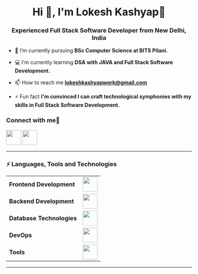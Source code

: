 <!--If you like this, please star this GitHub repo to show your support.-->
<h1 align="center">Hi 👋, I'm Lokesh Kashyap🙂</h1>
<h3 align="center">Experienced Full Stack Software Developer from New Delhi, India</h3>
 
- 📝 I’m currently pursuing **BSc Computer Science at BITS Pilani.**

- 💻 I’m currently learning **DSA with JAVA and Full Stack Software Development.**
  
- 📫 How to reach me **lokeshkashyapwork@gmail.com**

- ⚡ Fun fact **I'm convinced I can craft technological symphonies with my skills in Full Stack Software Development.**


<h3 align="left">Connect with me🚀</h3>

<a href = "https://linkedin.com/in/lokeshkashyap22"><img src = "https://skillicons.dev/icons?i=linkedin&theme=dark" height = 40 ></a>
<a href="mailto:lokeshkashyapwork@gmail.com"><img src = "https://skillicons.dev/icons?i=gmail&theme=dark" height = 40 ></a>



<hr>
<h3>⚡ Languages, Tools and Technologies</h3></summary>
<table>
<tr>
	<td><strong>Frontend Development</strong></td>
	<td><img height=40 src = "https://skillicons.dev/icons?i=html,css,react,tailwind,vite,nextjs,js" ></td>
</tr>

<tr>
	<td><strong>Backend Development</strong></td>
	<td><img height=40 src = "https://skillicons.dev/icons?i=nodejs,express,graphql,ts,nestjs &theme=dark"></td>
</tr>
<tr>
	<td><strong>Database Technologies</strong></td>
	<td><img height=40 src = "https://skillicons.dev/icons?i=mysql,postgresql,mongodb,redis&theme=dark"></td>
</tr>
<tr>
	<td><strong>DevOps</strong></td>
	<td><img height=40 src = "https://skillicons.dev/icons?i=aws,docker,kubernetes,jenkins,grafana,prometheus,terraform,nginx&theme=dark"></td>
</tr>

<tr>
	<td><strong>Tools</strong></td>
	<td><img height=40 src = "https://skillicons.dev/icons?i=git,github,vscode,bash,ubuntu,linux,postman&theme=dark"></td>
</tr>
</table>
<hr>




<!--
**lokeshkashyap22/Lokeshkashyap22** is a ✨ _special_ ✨ repository because its `README.md` (this file) appears on your GitHub profile.


-->
